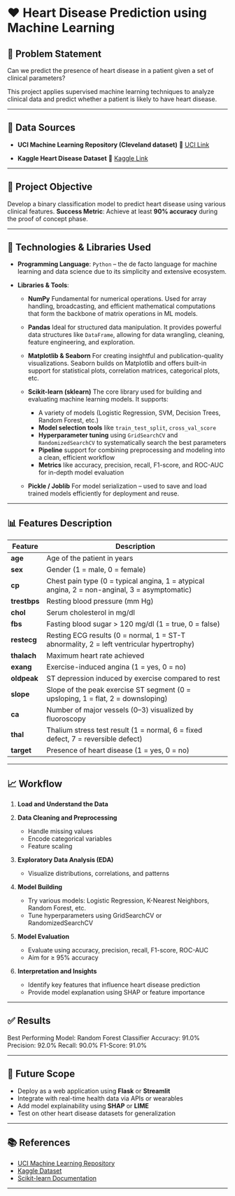



# ❤️ Heart Disease Prediction using Machine Learning

## 📌 Problem Statement

Can we predict the presence of heart disease in a patient given a set of clinical parameters?

This project applies supervised machine learning techniques to analyze clinical data and predict whether a patient is likely to have heart disease.

---

## 📂 Data Sources

* **UCI Machine Learning Repository (Cleveland dataset)**
  📎 [UCI Link](https://archive.ics.uci.edu/ml/datasets/heart+Disease)

* **Kaggle Heart Disease Dataset**
  📎 [Kaggle Link](https://www.kaggle.com/datasets/sumaiyatasmeem/heart-disease-classification-dataset)

---

## 🎯 Project Objective

Develop a binary classification model to predict heart disease using various clinical features.
**Success Metric**: Achieve at least **90% accuracy** during the proof of concept phase.

---


## 🧠 Technologies & Libraries Used

* **Programming Language**: `Python` – the de facto language for machine learning and data science due to its simplicity and extensive ecosystem.

* **Libraries & Tools**:

  * **NumPy**
    Fundamental for numerical operations. Used for array handling, broadcasting, and efficient mathematical computations that form the backbone of matrix operations in ML models.

  * **Pandas**
    Ideal for structured data manipulation. It provides powerful data structures like `DataFrame`, allowing for data wrangling, cleaning, feature engineering, and exploration.

  * **Matplotlib & Seaborn**
    For creating insightful and publication-quality visualizations. Seaborn builds on Matplotlib and offers built-in support for statistical plots, correlation matrices, categorical plots, etc.

  * **Scikit-learn (sklearn)**
    The core library used for building and evaluating machine learning models. It supports:

    * A variety of models (Logistic Regression, SVM, Decision Trees, Random Forest, etc.)
    * **Model selection tools** like `train_test_split`, `cross_val_score`
    * **Hyperparameter tuning** using `GridSearchCV` and `RandomizedSearchCV` to systematically search the best parameters
    * **Pipeline** support for combining preprocessing and modeling into a clean, efficient workflow
    * **Metrics** like accuracy, precision, recall, F1-score, and ROC-AUC for in-depth model evaluation

  * **Pickle / Joblib**
    For model serialization – used to save and load trained models efficiently for deployment and reuse.

 ---


## 📊 Features Description

| Feature      | Description                                                                                  |
| ------------ | -------------------------------------------------------------------------------------------- |
| **age**      | Age of the patient in years                                                                  |
| **sex**      | Gender (1 = male, 0 = female)                                                                |
| **cp**       | Chest pain type (0 = typical angina, 1 = atypical angina, 2 = non-anginal, 3 = asymptomatic) |
| **trestbps** | Resting blood pressure (mm Hg)                                                               |
| **chol**     | Serum cholesterol in mg/dl                                                                   |
| **fbs**      | Fasting blood sugar > 120 mg/dl (1 = true, 0 = false)                                        |
| **restecg**  | Resting ECG results (0 = normal, 1 = ST-T abnormality, 2 = left ventricular hypertrophy)     |
| **thalach**  | Maximum heart rate achieved                                                                  |
| **exang**    | Exercise-induced angina (1 = yes, 0 = no)                                                    |
| **oldpeak**  | ST depression induced by exercise compared to rest                                           |
| **slope**    | Slope of the peak exercise ST segment (0 = upsloping, 1 = flat, 2 = downsloping)             |
| **ca**       | Number of major vessels (0–3) visualized by fluoroscopy                                      |
| **thal**     | Thalium stress test result (1 = normal, 6 = fixed defect, 7 = reversible defect)             |
| **target**   | Presence of heart disease (1 = yes, 0 = no)                                                  |

---

## 📈 Workflow

1. **Load and Understand the Data**
2. **Data Cleaning and Preprocessing**

   * Handle missing values
   * Encode categorical variables
   * Feature scaling
3. **Exploratory Data Analysis (EDA)**

   * Visualize distributions, correlations, and patterns
4. **Model Building**

   * Try various models: Logistic Regression, K-Nearest Neighbors, Random Forest, etc.
   * Tune hyperparameters using GridSearchCV or RandomizedSearchCV
5. **Model Evaluation**

   * Evaluate using accuracy, precision, recall, F1-score, ROC-AUC
   * Aim for ≥ 95% accuracy
6. **Interpretation and Insights**

   * Identify key features that influence heart disease prediction
   * Provide model explanation using SHAP or feature importance

---

## ✅ Results

Best Performing Model: Random Forest Classifier
Accuracy: 91.0%
Precision: 92.0%
Recall: 90.0%
F1-Score: 91.0%

---

## 🚀 Future Scope

* Deploy as a web application using **Flask** or **Streamlit**
* Integrate with real-time health data via APIs or wearables
* Add model explainability using **SHAP** or **LIME**
* Test on other heart disease datasets for generalization

---

## 📚 References

* [UCI Machine Learning Repository](https://archive.ics.uci.edu/ml/datasets/heart+Disease)
* [Kaggle Dataset](https://www.kaggle.com/datasets/sumaiyatasmeem/heart-disease-classification-dataset)
* [Scikit-learn Documentation](https://scikit-learn.org/stable/documentation.html)

---



